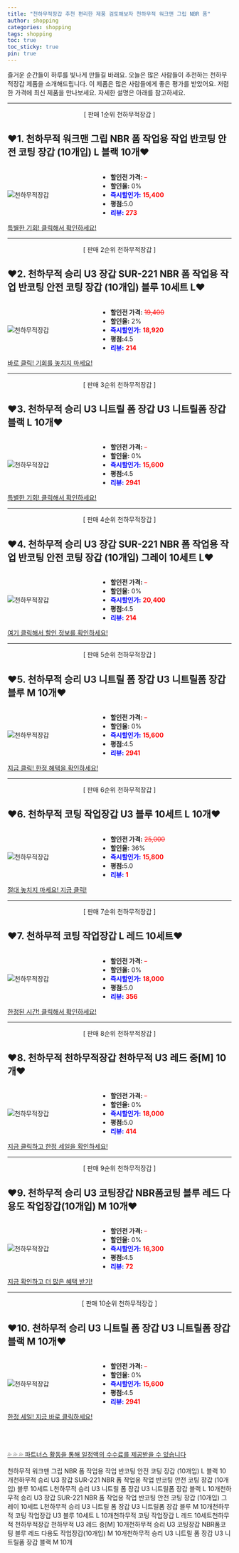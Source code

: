 ```yaml
---
title: "천하무적장갑 추천 편리한 제품 검토해보자 천하무적 워크맨 그립 NBR 폼"
author: shopping
categories: shopping
tags: shopping
toc: true
toc_sticky: true
pin: true
---
```

즐거운 순간들이 하루를 빛나게 만들길 바래요. 오늘은 많은 사람들이 추천하는 천하무적장갑 제품을 소개해드립니다. 이 제품은 많은 사람들에게 좋은 평가를 받았어요. 저렴한 가격에 최신 제품을 만나보세요. 자세한 설명은 아래를 참고하세요.

---
<p class="toplist" style="margin: 0 auto; display: block; width: fit-content;">[ 판매 1순위 천하무적장갑 ]</p>

<h2><strong>❤️1. 천하무적 워크맨 그립 NBR 폼 작업용 작업 반코팅 안전 코팅 장갑 (10개입) L 블랙 10개❤️</strong></h2>

<div style="display: flex; align-items: center;">
    <div style="flex: 0.4;">
        <img src="https://thumbnail10.coupangcdn.com/thumbnails/remote/230x230ex/image/vendor_inventory/42e9/5eb4ca191f2da44d1f1ddafc57515b1e64c8f8471fb2740bbbdd634d1ed9.jpg" alt="천하무적장갑" style="max-width: 100%;">
    </div>
    <div style="flex: 0.6; margin-left: 10px;">
        <ul>
            <li><strong>할인전 가격:</strong> <del style="color: red;">-</del></li>
            <li><strong>할인율:</strong> 0%</li>
            <li><span style='color:blue'><strong>즉시할인가:</strong></span> <span style='color:red'><strong>15,400</strong></span></li>
            <li><strong>평점:</strong>5.0</li>
            <li><span style='color:blue'><strong>리뷰:</strong></span> <span style='color:red'><strong>273</strong></span></li>
        </ul>
    </div>
</div>
<div class="center">
    <a href="https://selin100587001.github.io?lptag=AF9450613&subid=githubio&pageKey=7428030939&traceid=V0-153&itemId=19285628471&vendorItemId=86400498833" class="myButton">
        특별한 기회! 클릭해서 확인하세요!
    </a>
</div>


---
<p class="toplist" style="margin: 0 auto; display: block; width: fit-content;">[ 판매 2순위 천하무적장갑 ]</p>

<h2><strong>❤️2. 천하무적 승리 U3 장갑 SUR-221 NBR 폼 작업용 작업 반코팅 안전 코팅 장갑 (10개입) 블루 10세트 L❤️</strong></h2>

<div style="display: flex; align-items: center;">
    <div style="flex: 0.4;">
        <img src="https://thumbnail7.coupangcdn.com/thumbnails/remote/230x230ex/image/vendor_inventory/7dcf/c15d8fe2d484d0ca51e82923a22858d9755517cc07c4d50572a33f82e6a2.png" alt="천하무적장갑" style="max-width: 100%;">
    </div>
    <div style="flex: 0.6; margin-left: 10px;">
        <ul>
            <li><strong>할인전 가격:</strong> <del style="color: red;">19,400</del></li>
            <li><strong>할인율:</strong> 2%</li>
            <li><span style='color:blue'><strong>즉시할인가:</strong></span> <span style='color:red'><strong>18,920</strong></span></li>
            <li><strong>평점:</strong>4.5</li>
            <li><span style='color:blue'><strong>리뷰:</strong></span> <span style='color:red'><strong>214</strong></span></li>
        </ul>
    </div>
</div>
<div class="center">
    <a href="https://selin100587001.github.io?lptag=AF9450613&subid=githubio&pageKey=6516024671&traceid=V0-153&itemId=14414889111&vendorItemId=86066381924" class="myButton">
        바로 클릭! 기회를 놓치지 마세요!
    </a>
</div>


---
<p class="toplist" style="margin: 0 auto; display: block; width: fit-content;">[ 판매 3순위 천하무적장갑 ]</p>

<h2><strong>❤️3. 천하무적 승리 U3 니트릴 폼 장갑 U3 니트릴폼 장갑 블랙 L 10개❤️</strong></h2>

<div style="display: flex; align-items: center;">
    <div style="flex: 0.4;">
        <img src="https://thumbnail10.coupangcdn.com/thumbnails/remote/230x230ex/image/vendor_inventory/2852/dba6d095343e88c0af987bd08f185b237d2d4612606f21b3d00c5327f4aa.jpg" alt="천하무적장갑" style="max-width: 100%;">
    </div>
    <div style="flex: 0.6; margin-left: 10px;">
        <ul>
            <li><strong>할인전 가격:</strong> <del style="color: red;">-</del></li>
            <li><strong>할인율:</strong> 0%</li>
            <li><span style='color:blue'><strong>즉시할인가:</strong></span> <span style='color:red'><strong>15,600</strong></span></li>
            <li><strong>평점:</strong>4.5</li>
            <li><span style='color:blue'><strong>리뷰:</strong></span> <span style='color:red'><strong>2941</strong></span></li>
        </ul>
    </div>
</div>
<div class="center">
    <a href="https://selin100587001.github.io?lptag=AF9450613&subid=githubio&pageKey=61105009&traceid=V0-153&itemId=209510555&vendorItemId=3972809737" class="myButton">
        특별한 기회! 클릭해서 확인하세요!
    </a>
</div>


---
<p class="toplist" style="margin: 0 auto; display: block; width: fit-content;">[ 판매 4순위 천하무적장갑 ]</p>

<h2><strong>❤️4. 천하무적 승리 U3 장갑 SUR-221 NBR 폼 작업용 작업 반코팅 안전 코팅 장갑 (10개입) 그레이 10세트 L❤️</strong></h2>

<div style="display: flex; align-items: center;">
    <div style="flex: 0.4;">
        <img src="https://thumbnail7.coupangcdn.com/thumbnails/remote/230x230ex/image/vendor_inventory/7dcf/c15d8fe2d484d0ca51e82923a22858d9755517cc07c4d50572a33f82e6a2.png" alt="천하무적장갑" style="max-width: 100%;">
    </div>
    <div style="flex: 0.6; margin-left: 10px;">
        <ul>
            <li><strong>할인전 가격:</strong> <del style="color: red;">-</del></li>
            <li><strong>할인율:</strong> 0%</li>
            <li><span style='color:blue'><strong>즉시할인가:</strong></span> <span style='color:red'><strong>20,400</strong></span></li>
            <li><strong>평점:</strong>4.5</li>
            <li><span style='color:blue'><strong>리뷰:</strong></span> <span style='color:red'><strong>214</strong></span></li>
        </ul>
    </div>
</div>
<div class="center">
    <a href="https://selin100587001.github.io?lptag=AF9450613&subid=githubio&pageKey=6516024671&traceid=V0-153&itemId=20207793781&vendorItemId=86066381978" class="myButton">
        여기 클릭해서 할인 정보를 확인하세요!
    </a>
</div>


---
<p class="toplist" style="margin: 0 auto; display: block; width: fit-content;">[ 판매 5순위 천하무적장갑 ]</p>

<h2><strong>❤️5. 천하무적 승리 U3 니트릴 폼 장갑 U3 니트릴폼 장갑 블루 M 10개❤️</strong></h2>

<div style="display: flex; align-items: center;">
    <div style="flex: 0.4;">
        <img src="https://thumbnail9.coupangcdn.com/thumbnails/remote/230x230ex/image/vendor_inventory/0147/4e1c9aa2dec43f9c9be1a261f0c42ebf3a61e917885f05f19cf09a192133.jpg" alt="천하무적장갑" style="max-width: 100%;">
    </div>
    <div style="flex: 0.6; margin-left: 10px;">
        <ul>
            <li><strong>할인전 가격:</strong> <del style="color: red;">-</del></li>
            <li><strong>할인율:</strong> 0%</li>
            <li><span style='color:blue'><strong>즉시할인가:</strong></span> <span style='color:red'><strong>15,600</strong></span></li>
            <li><strong>평점:</strong>4.5</li>
            <li><span style='color:blue'><strong>리뷰:</strong></span> <span style='color:red'><strong>2941</strong></span></li>
        </ul>
    </div>
</div>
<div class="center">
    <a href="https://selin100587001.github.io?lptag=AF9450613&subid=githubio&pageKey=61105009&traceid=V0-153&itemId=399310375&vendorItemId=3972809610" class="myButton">
        지금 클릭! 한정 혜택을 확인하세요!
    </a>
</div>


---
<p class="toplist" style="margin: 0 auto; display: block; width: fit-content;">[ 판매 6순위 천하무적장갑 ]</p>

<h2><strong>❤️6. 천하무적 코팅 작업장갑 U3 블루 10세트 L 10개❤️</strong></h2>

<div style="display: flex; align-items: center;">
    <div style="flex: 0.4;">
        <img src="https://thumbnail9.coupangcdn.com/thumbnails/remote/230x230ex/image/vendor_inventory/8ee3/ca27e81cbf7a4d47bee082f576841ddde3174b2750b45cbc42d931ea74ea.jpg" alt="천하무적장갑" style="max-width: 100%;">
    </div>
    <div style="flex: 0.6; margin-left: 10px;">
        <ul>
            <li><strong>할인전 가격:</strong> <del style="color: red;">25,000</del></li>
            <li><strong>할인율:</strong> 36%</li>
            <li><span style='color:blue'><strong>즉시할인가:</strong></span> <span style='color:red'><strong>15,800</strong></span></li>
            <li><strong>평점:</strong>5.0</li>
            <li><span style='color:blue'><strong>리뷰:</strong></span> <span style='color:red'><strong>1</strong></span></li>
        </ul>
    </div>
</div>
<div class="center">
    <a href="https://selin100587001.github.io?lptag=AF9450613&subid=githubio&pageKey=6584720329&traceid=V0-153&itemId=14832240027&vendorItemId=82071591361" class="myButton">
        절대 놓치지 마세요! 지금 클릭!
    </a>
</div>


---
<p class="toplist" style="margin: 0 auto; display: block; width: fit-content;">[ 판매 7순위 천하무적장갑 ]</p>

<h2><strong>❤️7. 천하무적 코팅 작업장갑 L 레드 10세트❤️</strong></h2>

<div style="display: flex; align-items: center;">
    <div style="flex: 0.4;">
        <img src="https://thumbnail9.coupangcdn.com/thumbnails/remote/230x230ex/image/retail/images/2020/07/17/14/5/ecd081d9-24da-4a9b-a184-e240db436a41.jpg" alt="천하무적장갑" style="max-width: 100%;">
    </div>
    <div style="flex: 0.6; margin-left: 10px;">
        <ul>
            <li><strong>할인전 가격:</strong> <del style="color: red;">-</del></li>
            <li><strong>할인율:</strong> 0%</li>
            <li><span style='color:blue'><strong>즉시할인가:</strong></span> <span style='color:red'><strong>18,000</strong></span></li>
            <li><strong>평점:</strong>5.0</li>
            <li><span style='color:blue'><strong>리뷰:</strong></span> <span style='color:red'><strong>356</strong></span></li>
        </ul>
    </div>
</div>
<div class="center">
    <a href="https://selin100587001.github.io?lptag=AF9450613&subid=githubio&pageKey=1836603166&traceid=V0-153&itemId=3122875437&vendorItemId=71110571667" class="myButton">
        한정된 시간! 클릭해서 확인하세요!
    </a>
</div>


---
<p class="toplist" style="margin: 0 auto; display: block; width: fit-content;">[ 판매 8순위 천하무적장갑 ]</p>

<h2><strong>❤️8. 천하무적 천하무적장갑 천하무적 U3 레드 중[M] 10개❤️</strong></h2>

<div style="display: flex; align-items: center;">
    <div style="flex: 0.4;">
        <img src="https://thumbnail9.coupangcdn.com/thumbnails/remote/230x230ex/image/retail/images/2020/07/17/14/5/ecd081d9-24da-4a9b-a184-e240db436a41.jpg" alt="천하무적장갑" style="max-width: 100%;">
    </div>
    <div style="flex: 0.6; margin-left: 10px;">
        <ul>
            <li><strong>할인전 가격:</strong> <del style="color: red;">-</del></li>
            <li><strong>할인율:</strong> 0%</li>
            <li><span style='color:blue'><strong>즉시할인가:</strong></span> <span style='color:red'><strong>18,000</strong></span></li>
            <li><strong>평점:</strong>5.0</li>
            <li><span style='color:blue'><strong>리뷰:</strong></span> <span style='color:red'><strong>414</strong></span></li>
        </ul>
    </div>
</div>
<div class="center">
    <a href="https://selin100587001.github.io?lptag=AF9450613&subid=githubio&pageKey=1836602987&traceid=V0-153&itemId=3122875065&vendorItemId=71110571354" class="myButton">
        지금 클릭하고 한정 세일을 확인하세요!
    </a>
</div>


---
<p class="toplist" style="margin: 0 auto; display: block; width: fit-content;">[ 판매 9순위 천하무적장갑 ]</p>

<h2><strong>❤️9. 천하무적 승리 U3 코팅장갑 NBR폼코팅 블루 레드 다용도 작업장갑(10개입) M 10개❤️</strong></h2>

<div style="display: flex; align-items: center;">
    <div style="flex: 0.4;">
        <img src="https://thumbnail10.coupangcdn.com/thumbnails/remote/230x230ex/image/vendor_inventory/9886/19cd840e53926a91af43a04d10a7e5709ff8d539a87d9bef40df6baba18c.png" alt="천하무적장갑" style="max-width: 100%;">
    </div>
    <div style="flex: 0.6; margin-left: 10px;">
        <ul>
            <li><strong>할인전 가격:</strong> <del style="color: red;">-</del></li>
            <li><strong>할인율:</strong> 0%</li>
            <li><span style='color:blue'><strong>즉시할인가:</strong></span> <span style='color:red'><strong>16,300</strong></span></li>
            <li><strong>평점:</strong>4.5</li>
            <li><span style='color:blue'><strong>리뷰:</strong></span> <span style='color:red'><strong>72</strong></span></li>
        </ul>
    </div>
</div>
<div class="center">
    <a href="https://selin100587001.github.io?lptag=AF9450613&subid=githubio&pageKey=5678044194&traceid=V0-153&itemId=9369705945&vendorItemId=76654894705" class="myButton">
        지금 확인하고 더 많은 혜택 받기!
    </a>
</div>


---
<p class="toplist" style="margin: 0 auto; display: block; width: fit-content;">[ 판매 10순위 천하무적장갑 ]</p>

<h2><strong>❤️10. 천하무적 승리 U3 니트릴 폼 장갑 U3 니트릴폼 장갑 블랙 M 10개❤️</strong></h2>

<div style="display: flex; align-items: center;">
    <div style="flex: 0.4;">
        <img src="https://thumbnail6.coupangcdn.com/thumbnails/remote/230x230ex/image/vendor_inventory/75f9/23776bcc6a24895a623e02f3f7875edbbdfe29349c8c26a96c3eaaaaa6aa.jpg" alt="천하무적장갑" style="max-width: 100%;">
    </div>
    <div style="flex: 0.6; margin-left: 10px;">
        <ul>
            <li><strong>할인전 가격:</strong> <del style="color: red;">-</del></li>
            <li><strong>할인율:</strong> 0%</li>
            <li><span style='color:blue'><strong>즉시할인가:</strong></span> <span style='color:red'><strong>15,600</strong></span></li>
            <li><strong>평점:</strong>4.5</li>
            <li><span style='color:blue'><strong>리뷰:</strong></span> <span style='color:red'><strong>2941</strong></span></li>
        </ul>
    </div>
</div>
<div class="center">
    <a href="https://selin100587001.github.io?lptag=AF9450613&subid=githubio&pageKey=61105009&traceid=V0-153&itemId=209510554&vendorItemId=3972809699" class="myButton">
        한정 세일! 지금 바로 클릭하세요!
    </a>
</div>

<br><br><br>[💦 💦 💦 파트너스 활동을 통해 일정액의 수수료를 제공받을 수 있습니다](https://link.coupang.com/a/bcpT2c)<br><br>천하무적 워크맨 그립 NBR 폼 작업용 작업 반코팅 안전 코팅 장갑 (10개입) L 블랙 10개천하무적 승리 U3 장갑 SUR-221 NBR 폼 작업용 작업 반코팅 안전 코팅 장갑 (10개입) 블루 10세트 L천하무적 승리 U3 니트릴 폼 장갑 U3 니트릴폼 장갑 블랙 L 10개천하무적 승리 U3 장갑 SUR-221 NBR 폼 작업용 작업 반코팅 안전 코팅 장갑 (10개입) 그레이 10세트 L천하무적 승리 U3 니트릴 폼 장갑 U3 니트릴폼 장갑 블루 M 10개천하무적 코팅 작업장갑 U3 블루 10세트 L 10개천하무적 코팅 작업장갑 L 레드 10세트천하무적 천하무적장갑 천하무적 U3 레드 중[M] 10개천하무적 승리 U3 코팅장갑 NBR폼코팅 블루 레드 다용도 작업장갑(10개입) M 10개천하무적 승리 U3 니트릴 폼 장갑 U3 니트릴폼 장갑 블랙 M 10개